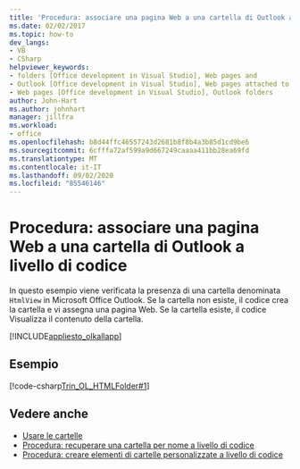 ```yaml
---
title: 'Procedura: associare una pagina Web a una cartella di Outlook a livello di codice'
ms.date: 02/02/2017
ms.topic: how-to
dev_langs:
- VB
- CSharp
helpviewer_keywords:
- folders [Office development in Visual Studio], Web pages and
- Outlook [Office development in Visual Studio], Web pages attached to folders
- Web pages [Office development in Visual Studio], Outlook folders
author: John-Hart
ms.author: johnhart
manager: jillfra
ms.workload:
- office
ms.openlocfilehash: b8d44ffc46557243d2681b8f8b4a3b85d1cd9be6
ms.sourcegitcommit: 6cfffa72af599a9d667249caaaa411bb28ea69fd
ms.translationtype: MT
ms.contentlocale: it-IT
ms.lasthandoff: 09/02/2020
ms.locfileid: "85546146"
---
```

# <a name="how-to-programmatically-associate-a-web-page-with-an-outlook-folder"></a>Procedura: associare una pagina Web a una cartella di Outlook a livello di codice
  In questo esempio viene verificata la presenza di una cartella denominata `HtmlView` in Microsoft Office Outlook. Se la cartella non esiste, il codice crea la cartella e vi assegna una pagina Web. Se la cartella esiste, il codice Visualizza il contenuto della cartella.

 [!INCLUDE[appliesto_olkallapp](../vsto/includes/appliesto-olkallapp-md.md)]

## <a name="example"></a>Esempio
 [!code-csharp[Trin_OL_HTMLFolder#1](../vsto/codesnippet/CSharp/Trin_OL_HTMLFolder/thisaddin.cs#1)]

## <a name="see-also"></a>Vedere anche
- [Usare le cartelle](../vsto/working-with-folders.md)
- [Procedura: recuperare una cartella per nome a livello di codice](../vsto/how-to-programmatically-retrieve-a-folder-by-name.md)
- [Procedura: creare elementi di cartelle personalizzate a livello di codice](../vsto/how-to-programmatically-create-custom-folder-items.md)

